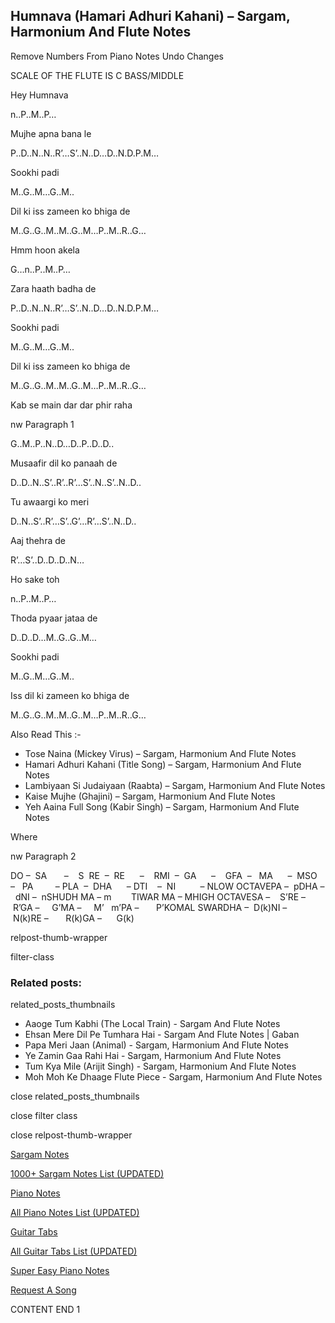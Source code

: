 
## Humnava (Hamari Adhuri Kahani) – Sargam, Harmonium And Flute Notes

Remove Numbers From Piano Notes
Undo Changes

SCALE OF THE FLUTE IS C BASS/MIDDLE

Hey Humnava

n..P..M..P…

Mujhe apna bana le

P..D..N..N..R’…S’..N..D…D..N.D.P.M…

Sookhi padi

M..G..M…G..M..

Dil ki iss zameen ko bhiga de

M..G..G..M..M..G..M…P..M..R..G…

Hmm hoon akela

G…n..P..M..P…

Zara haath badha de

P..D..N..N..R’…S’..N..D…D..N.D.P.M…

Sookhi padi

M..G..M…G..M..

Dil ki iss zameen ko bhiga de

M..G..G..M..M..G..M…P..M..R..G…

Kab se main dar dar phir raha

nw Paragraph 1

G..M..P..N..D…D..P..D..D..

Musaafir dil ko panaah de

D..D..N..S’..R’..R’…S’..N..S’..N..D..

Tu awaargi ko meri

D..N..S’..R’…S’..G’…R’…S’..N..D..

Aaj thehra de

R’…S’..D..D..D..N…

Ho sake toh

n..P..M..P…

Thoda pyaar jataa de

D..D..D…M..G..G..M…

Sookhi padi

M..G..M…G..M..

Iss dil ki zameen ko bhiga de

M..G..G..M..M..G..M…P..M..R..G…

Also Read This :-

* Tose Naina (Mickey Virus) – Sargam, Harmonium And Flute Notes
* Hamari Adhuri Kahani (Title Song) – Sargam, Harmonium And Flute Notes
* Lambiyaan Si Judaiyaan (Raabta) – Sargam, Harmonium And Flute Notes
* Kaise Mujhe (Ghajini) – Sargam, Harmonium And Flute Notes
* Yeh Aaina Full Song (Kabir Singh) – Sargam, Harmonium And Flute Notes

Where

nw Paragraph 2

DO –  SA       –    S  RE  –  RE      –    RMI  –  GA      –    GFA  –   MA      –  MSO  –   PA         – PLA  –  DHA      – DTI    –  NI          – NLOW OCTAVEPA –  pDHA –  dNI –  nSHUDH MA – m        TIWAR MA – MHIGH OCTAVESA –    S’RE –     R’GA –     G’MA –     M’   m’PA –       P’KOMAL SWARDHA –  D(k)NI –       N(k)RE –       R(k)GA –      G(k)

relpost-thumb-wrapper

filter-class

### Related posts:

related_posts_thumbnails

* Aaoge Tum Kabhi (The Local Train) - Sargam And Flute Notes
* Ehsan Mere Dil Pe Tumhara Hai - Sargam And Flute Notes | Gaban
* Papa Meri Jaan (Animal) - Sargam, Harmonium And Flute Notes
* Ye Zamin Gaa Rahi Hai - Sargam, Harmonium And Flute Notes
* Tum Kya Mile (Arijit Singh) - Sargam, Harmonium And Flute Notes
* Moh Moh Ke Dhaage Flute Piece - Sargam, Harmonium And Flute Notes

close related_posts_thumbnails

close filter class

close relpost-thumb-wrapper

[Sargam Notes](https://www.notationsworld.com/sargam-notes.html)

[1000+ Sargam Notes List (UPDATED)](https://www.notationsworld.com/all-songs-list-sargam-notes.html)

[Piano Notes](https://www.notationsworld.com/piano-notes.html)

[All Piano Notes List (UPDATED)](https://www.notationsworld.com/all-songs-list-piano-notes.html)

[Guitar Tabs](https://www.notationsworld.com/guitar-tabs.html)

[All Guitar Tabs List (UPDATED)](https://www.notationsworld.com/all-songs-list-guitar-tabs.html)

[Super Easy Piano Notes](https://studywall.in/)

[Request A Song](https://www.notationsworld.com/request-a-song.html)

CONTENT END 1

